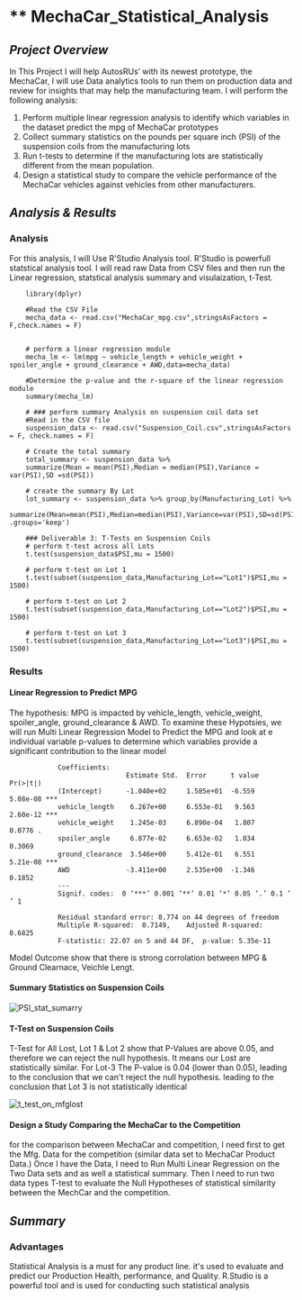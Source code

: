 # ** MechaCar_Statistical_Analysis

## *Project Overview*

In This Project I will help AutosRUs’ with its newest prototype,  the MechaCar,  I will use Data analytics tools to run them on production data and review for insights that may help the manufacturing team. I will perform the following analysis:
 1)  Perform multiple linear regression analysis to identify which variables in the dataset predict the mpg of MechaCar prototypes
 2) Collect summary statistics on the pounds per square inch (PSI) of the suspension coils from the manufacturing lots
 3) Run t-tests to determine if the manufacturing lots are statistically different from the mean population.
 4) Design a statistical study to compare the vehicle performance of the MechaCar vehicles against vehicles from other manufacturers. 
 
                  
## *Analysis & Results*
### Analysis
For this analysis, I will  Use R'Studio Analysis tool. R'Studio is powerfull statstical analysis tool. I will read raw Data from CSV files and then run the Linear regression, statstical analysis summary and visulaization, t-Test.

        library(dplyr)

        #Read the CSV File 
        mecha_data <- read.csv("MechaCar_mpg.csv",stringsAsFactors = F,check.names = F)


        # perform a linear regression module
        mecha_lm <- lm(mpg ~ vehicle_length + vehicle_weight + spoiler_angle + ground_clearance + AWD,data=mecha_data)

        #Determine the p-value and the r-square of the linear regression module 
        summary(mecha_lm)

        # ### perform summary Analysis on suspension coil data set
        #Read in the CSV file 
        suspension_data <- read.csv("Suspension_Coil.csv",stringsAsFactors = F, check.names = F)

        # Create the total summary 
        total_summary <- suspension_data %>%
        summarize(Mean = mean(PSI),Median = median(PSI),Variance = var(PSI),SD =sd(PSI))

        # create the summary By Lot
        lot_summary <- suspension_data %>% group_by(Manufacturing_Lot) %>%
        summarize(Mean=mean(PSI),Median=median(PSI),Variance=var(PSI),SD=sd(PSI), .groups='keep')

        ### Deliverable 3: T-Tests on Suspension Coils
        # perform t-test across all Lots
        t.test(suspension_data$PSI,mu = 1500)

        # perform t-test on Lot 1
        t.test(subset(suspension_data,Manufacturing_Lot=="Lot1")$PSI,mu = 1500)

        # perform t-test on Lot 2
        t.test(subset(suspension_data,Manufacturing_Lot=="Lot2")$PSI,mu = 1500)

        # perform t-test on Lot 3
        t.test(subset(suspension_data,Manufacturing_Lot=="Lot3")$PSI,mu = 1500)


### Results

#### Linear Regression to Predict MPG
The hypothesis: MPG is impacted by vehicle_length, vehicle_weight, spoiler_angle,  ground_clearance & AWD. To examine these Hypotsies, we will run Multi Linear Regression Model to Predict the MPG and look at e individual variable p-values to determine which variables provide a significant contribution to the linear model

                Coefficients:
                                 Estimate Std.  Error      t value     Pr(>|t|)    
                (Intercept)      -1.040e+02     1.585e+01  -6.559       5.08e-08 ***
                vehicle_length    6.267e+00     6.553e-01   9.563       2.60e-12 ***
                vehicle_weight    1.245e-03     6.890e-04   1.807       0.0776 .  
                spoiler_angle     6.877e-02     6.653e-02   1.034       0.3069    
                ground_clearance  3.546e+00     5.412e-01   6.551       5.21e-08 ***
                AWD              -3.411e+00     2.535e+00  -1.346       0.1852    
                ---
                Signif. codes:  0 ‘***’ 0.001 ‘**’ 0.01 ‘*’ 0.05 ‘.’ 0.1 ‘ ’ 1

                Residual standard error: 8.774 on 44 degrees of freedom
                Multiple R-squared:  0.7149,	Adjusted R-squared:  0.6825 
                F-statistic: 22.07 on 5 and 44 DF,  p-value: 5.35e-11

Model Outcome show that there is strong corrolation between MPG & Ground Clearnace, Veichle Lengt.  

#### Summary Statistics on Suspension Coils


![PSI_stat_sumarry](https://user-images.githubusercontent.com/80013773/123591470-dc8e8900-d7a0-11eb-9f9c-0138e089f83f.PNG)

#### T-Test on Suspension Coils
T-Test for All Lost, Lot 1 & Lot 2 show that P-Values are above 0.05, and therefore we can reject the null hypothesis. It means our Lost are statistically similar. For Lot-3 The P-value is 0.04 (lower than 0.05), leading to the conclusion that we can't reject the null hypothesis. leading to the conclusion that Lot 3 is not statistically identical 

![t_test_on_mfglost](https://user-images.githubusercontent.com/80013773/123591248-933e3980-d7a0-11eb-813f-68d08659e5ee.PNG)



####  Design a Study Comparing the MechaCar to the Competition
for the comparison between MechaCar and competition, I need first to get the Mfg. Data for the competition (similar data set to MechaCar Product Data.)
Once I have the Data, I need to Run Multi Linear Regression on the Two Data sets and as well a statistical summary. 
Then I need to run two data types T-test to evaluate the Null Hypotheses of statistical similarity between the MechCar and the competition.   

    
## *Summary*
### Advantages
 Statistical Analysis is a must for any product line. it's used to evaluate and predict our Production Health, performance, and Quality. R.Studio is a powerful tool and is used for conducting such statistical analysis 
 
